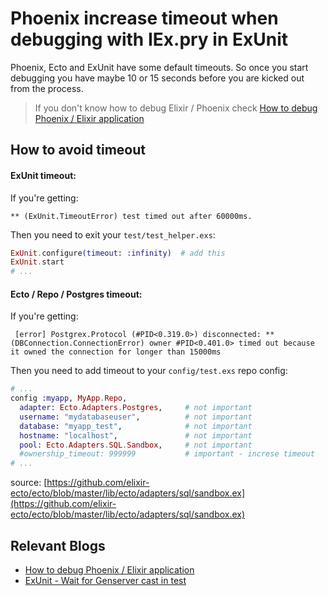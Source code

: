 # Phoenix increase timeout when debugging with IEx.pry in ExUnit

Phoenix, Ecto and ExUnit have some
default timeouts. So once you start debugging you have maybe 10 or 15
seconds before you are kicked out from the process.

> If you don't know how to debug Elixir / Phoenix check [How to debug Phoenix / Elixir application](http://www.eq8.eu/tils/24-how-to-debug-phoenix-elixir-application)

## How to avoid timeout

#### ExUnit timeout:

If you're getting:

`** (ExUnit.TimeoutError) test timed out after 60000ms.`

Then you need to exit your `test/test_helper.exs`:

```elixir
ExUnit.configure(timeout: :infinity)  # add this
ExUnit.start
# ...
```

#### Ecto / Repo / Postgres timeout:


If you're getting:

` [error] Postgrex.Protocol (#PID<0.319.0>) disconnected: **(DBConnection.ConnectionError) owner #PID<0.401.0> timed out because it owned the connection for longer than 15000ms`

Then you need to add timeout to your `config/test.exs` repo config:


```elixir
# ...
config :myapp, MyApp.Repo,
  adapter: Ecto.Adapters.Postgres,     # not important
  username: "mydatabaseuser",          # not important
  database: "myapp_test",              # not important
  hostname: "localhost",               # not important
  pool: Ecto.Adapters.SQL.Sandbox,     # not important
  #ownership_timeout: 999999           # important - increse timeout
# ...
```

source: [https://github.com/elixir-ecto/ecto/blob/master/lib/ecto/adapters/sql/sandbox.ex](https://github.com/elixir-ecto/ecto/blob/master/lib/ecto/adapters/sql/sandbox.ex)

## Relevant Blogs

* [How to debug Phoenix / Elixir application](http://www.eq8.eu/tils/24-how-to-debug-phoenix-elixir-application)
* [ExUnit - Wait for Genserver cast in test](http://www.eq8.eu/tils/19-exunit-wait-for-genserver-cast-in-test)


